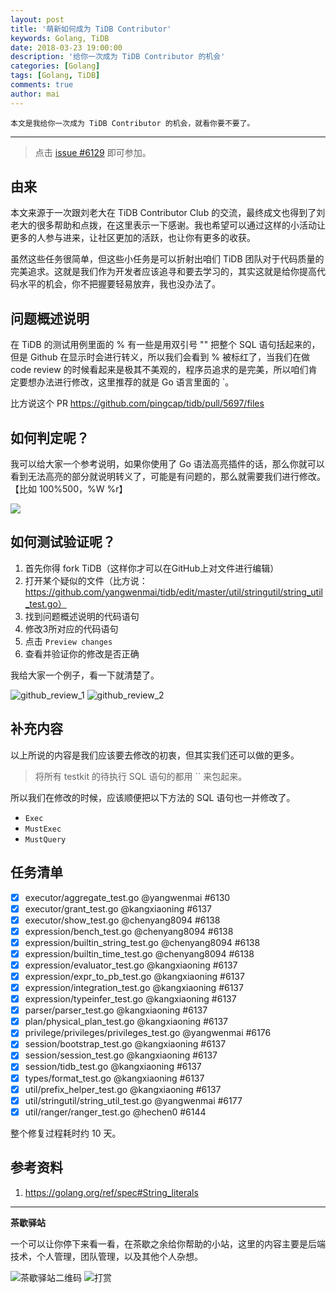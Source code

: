 ```yaml
---
layout: post
title: '萌新如何成为 TiDB Contributor'
keywords: Golang, TiDB
date: 2018-03-23 19:00:00
description: '给你一次成为 TiDB Contributor 的机会'
categories: [Golang]
tags: [Golang, TiDB]
comments: true
author: mai
---
```


    本文是我给你一次成为 TiDB Contributor 的机会，就看你要不要了。

----

>点击 [issue #6129](https://github.com/pingcap/tidb/issues/6129) 即可参加。

## 由来

​本文来源于一次跟刘老大在 TiDB Contributor Club 的交流，最终成文也得到了刘老大的很多帮助和点拨，在这里表示一下感谢。我也希望可以通过这样的小活动让更多的人参与进来，让社区更加的活跃，也让你有更多的收获。

​虽然这些任务很简单，但这些小任务是可以折射出咱们 TiDB 团队对于代码质量的完美追求。这就是我们作为开发者应该追寻和要去学习的，其实这就是给你提高代码水平的机会，你不把握要轻易放弃，我也没办法了。

## 问题概述说明

在 TiDB 的测试用例里面的 % 有一些是用双引号 "" 把整个 SQL 语句括起来的，但是 Github 在显示时会进行转义，所以我们会看到 % 被标红了，当我们在做 code review 的时候看起来是极其不美观的，程序员追求的是完美，所以咱们肯定要想办法进行修改，这里推荐的就是 Go 语言里面的 `。

比方说这个 PR https://github.com/pingcap/tidb/pull/5697/files

## 如何判定呢？

我可以给大家一个参考说明，如果你使用了 Go 语法高亮插件的话，那么你就可以看到无法高亮的部分就说明转义了，可能是有问题的，那么就需要我们进行修改。【比如 100%500，%W %r】

![](github_tidb_review_3.png)

<!--more-->

## 如何测试验证呢？

1. 首先你得 fork TiDB（这样你才可以在GitHub上对文件进行编辑）
2. 打开某个疑似的文件（比方说：https://github.com/yangwenmai/tidb/edit/master/util/stringutil/string_util_test.go）
3. 找到问题概述说明的代码语句
4. 修改3所对应的代码语句
5. 点击 `Preview changes`
6. 查看并验证你的修改是否正确

我给大家一个例子，看一下就清楚了。

![github_review_1](github_review_1.png)
![github_review_2](github_review_2.png)

## 补充内容

以上所说的内容是我们应该要去修改的初衷，但其实我们还可以做的更多。

>将所有 testkit 的待执行 SQL 语句的都用 `` 来包起来。

所以我们在修改的时候，应该顺便把以下方法的 SQL 语句也一并修改了。

- `Exec`
- `MustExec`
- `MustQuery`

## 任务清单


- [x] executor/aggregate_test.go @yangwenmai #6130 
- [x] executor/grant_test.go @kangxiaoning #6137 
- [x] executor/show_test.go @chenyang8094 #6138 
- [x] expression/bench_test.go @chenyang8094 #6138
- [x] expression/builtin_string_test.go @chenyang8094 #6138
- [x] expression/builtin_time_test.go @chenyang8094 #6138
- [x] expression/evaluator_test.go @kangxiaoning #6137 
- [x] expression/expr_to_pb_test.go @kangxiaoning #6137 
- [x] expression/integration_test.go @kangxiaoning #6137 
- [x] expression/typeinfer_test.go @kangxiaoning #6137 
- [x] parser/parser_test.go @kangxiaoning #6137 
- [x] plan/physical_plan_test.go @kangxiaoning #6137 
- [x] privilege/privileges/privileges_test.go @yangwenmai #6176 
- [x] session/bootstrap_test.go @kangxiaoning #6137 
- [x] session/session_test.go @kangxiaoning #6137 
- [x] session/tidb_test.go @kangxiaoning #6137 
- [x] types/format_test.go @kangxiaoning #6137 
- [x] util/prefix_helper_test.go @kangxiaoning #6137 
- [x] util/stringutil/string_util_test.go @yangwenmai #6177
- [x] util/ranger/ranger_test.go @hechen0 #6144

整个修复过程耗时约 10 天。

## 参考资料

1. https://golang.org/ref/spec#String_literals

----

**茶歇驿站**

一个可以让你停下来看一看，在茶歇之余给你帮助的小站，这里的内容主要是后端技术，个人管理，团队管理，以及其他个人杂想。

![茶歇驿站二维码](http://oqos7hrvp.bkt.clouddn.com/blog/tech_tea.jpg)
![打赏](http://oqos7hrvp.bkt.clouddn.com/blog/money.jpg)
